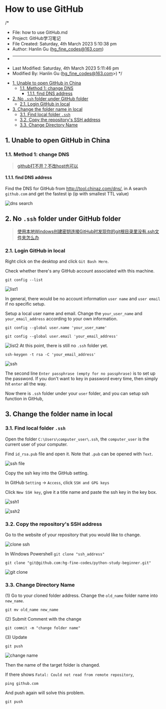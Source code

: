 # How to use GitHub

/*

* File: how to use GitHub.md
* Project: GitHub学习笔记
* File Created: Saturday, 4th March 2023 5:10:38 pm
* Author: Hanlin Gu (hg_fine_codes@163.com)
* -----
* Last Modified: Saturday, 4th March 2023 5:11:46 pm
* Modified By: Hanlin Gu (hg_fine_codes@163.com>)
 */
<!-- TOC -->

* [1. Unable to open GitHub in China](#1-unable-to-open-github-in-china)
  * [1.1. Method 1: change DNS](#11-method-1-change-dns)
    * [1.1.1. find DNS address](#111-find-dns-address)
* [2. No `.ssh` folder under GitHub folder](#2-no-ssh-folder-under-github-folder)
  * [2.1. Login GitHub in local](#21-login-github-in-local)
* [3. Change the folder name in local](#3-change-the-folder-name-in-local)
  * [3.1. Find local folder `.ssh`](#31-find-local-folder-ssh)
  * [3.2. Copy the repository's SSH address](#32-copy-the-repositorys-ssh-address)
  * [3.3. Change Directory Name](#33-change-directory-name)

<!-- /TOC -->

<div style="page-break-after:always"></div>

## 1. Unable to open GitHub in China

### 1.1. Method 1: change DNS

>[github打不开？不改host也可以](https://blog.csdn.net/AE_yang/article/details/122995471?ops_request_misc=&request_id=&biz_id=102&utm_term=github%E6%89%93%E4%B8%8D%E5%BC%80&utm_medium=distribute.pc_search_result.none-task-blog-2~all~sobaiduweb~default-0-122995471.nonecase&spm=1018.2226.3001.4187)

#### 1.1.1. find DNS address

Find the DNS for GitHub from <http://tool.chinaz.com/dns/>, in A search `github.com` and get the fastest ip (ip with smallest TTL value)

![dns search](./dns%20search.png)

## 2. No `.ssh` folder under GitHub folder

> [使用本地Windows创建密钥连接GitHub时发现你的git根目录里没有.ssh文件夹怎么办](https://blog.csdn.net/shame_Joker/article/details/109702083?ops_request_misc=%257B%2522request%255Fid%2522%253A%2522167792128616782427440049%2522%252C%2522scm%2522%253A%252220140713.130102334.pc%255Fall.%2522%257D&request_id=167792128616782427440049&biz_id=0&utm_medium=distribute.pc_chrome_plugin_search_result.none-task-blog-2~all~first_rank_ecpm_v1~rank_v31_ecpm-1-109702083-null-null.nonecase&utm_term=windows%20.ssh%E6%96%87%E4%BB%B6%E5%A4%B9%E5%9C%B0%E5%9D%80&spm=1018.2226.3001.4187)

### 2.1. Login GitHub in local

Right click on the desktop and click `Git Bash Here`.

Check whether there's any GitHub account associated with this machine.

```shell
git config --list
```

![list1](./list1.png)

In general, there would be no account information `user name` and `user email` if no specific setup.

Setup a local user name and email. Change the `your_user_name` and `your_email_address` according to your own information.

```shell
git config --global user.name 'your_user_name'
```

```shell
git config --global user.email 'your_email_address'
```

![list2](./list2.png)
At this point, there is still no `.ssh` folder yet.

```shell
ssh-keygen -t rsa -C 'your_email_address'
```

![ssh](./ssh.png)

The second line `Enter passphrase (empty for no passphrase)` is to set up the password. If you don't want to key in password every time, then simply hit `enter` all the way.

Now there is `.ssh` folder under your `user` folder, and you can setup ssh function in GitHub,

## 3. Change the folder name in local

### 3.1. Find local folder `.ssh`

Open the folder `C:\Users\computer_user\.ssh`, the `computer_user` is the current user of your computer.

Find `id_rsa.pub` file and open it. Note that `.pub` can be opened with `Text`.

![ssh file](./ssh_file.png)

Copy the ssh key into the GitHub setting.

In GitHub `Setting` $\rightarrow$ `Access`, click `SSH and GPG keys`

Click `New SSH key`, give it a title name and paste the ssh key in the key box.

![ssh1](./ssh_set1.png)

![ssh2](./ssh_set2.png)

### 3.2. Copy the repository's SSH address

Go to the website of your repository that you would like to change.

![clone ssh](./clone%20ssh.png)

In Windows Powershell `git clone "ssh_address"`

```shell
git clone "git@github.com:hg-fine-codes/python-study-beginner.git"
```

![git clone](./git%20clone.png)

### 3.3. Change Directory Name

(1) Go to your cloned folder address. Change the `old_name` folder name into `new_name`.

```shell
git mv old_name new_name
```

(2) Submit Comment with the change

```shell
git commit -m "change folder name"
```

(3) Update

```shell
git push
```

![change name](./change%20name.png)

Then the name of the target folder is changed.

If there shows `Fatal: Could not read from remote repository`,

```shell
ping github.com
```

And push again will solve this problem.

```shell
git push
```
